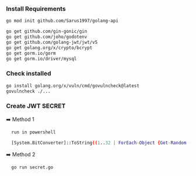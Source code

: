 ### Install Requirements

``` bash
go mod init github.com/Sarus1997/golang-api

go get github.com/gin-gonic/gin
go get github.com/joho/godotenv
go get github.com/golang-jwt/jwt/v5
go get golang.org/x/crypto/bcrypt
go get gorm.io/gorm
go get gorm.io/driver/mysql
```
### Check installed

``` bash
go install golang.org/x/vuln/cmd/govulncheck@latest
govulncheck ./...
```

### Create JWT SECRET

  ➡️ Method 1

```bash
  run in powershell

  [System.BitConverter]::ToString((1..32 | ForEach-Object {Get-Random -Minimum 0 -Maximum 256})).Replace("-", "").ToLower()
``` 

  ➡️ Method 2

```bash
  go run secret.go

```
